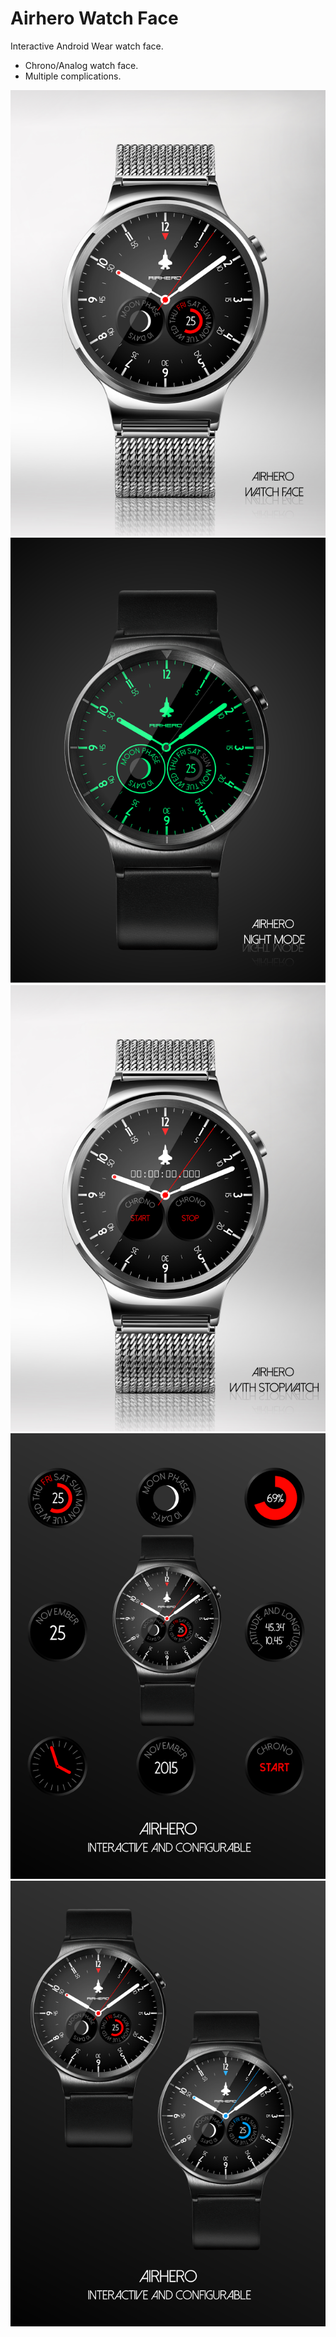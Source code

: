 # Airhero Watch Face

Interactive Android Wear watch face.

- Chrono/Analog watch face.
- Multiple complications.

![](https://raw.githubusercontent.com/marcouberti/airhero_watch_face/master/images/screen_1.png)  
![](https://raw.githubusercontent.com/marcouberti/airhero_watch_face/master/images/screen_2.png)  
![](https://raw.githubusercontent.com/marcouberti/airhero_watch_face/master/images/screen_3.png)  
![](https://raw.githubusercontent.com/marcouberti/airhero_watch_face/master/images/screen_4.png)  
![](https://raw.githubusercontent.com/marcouberti/airhero_watch_face/master/images/screen_5.png)  
